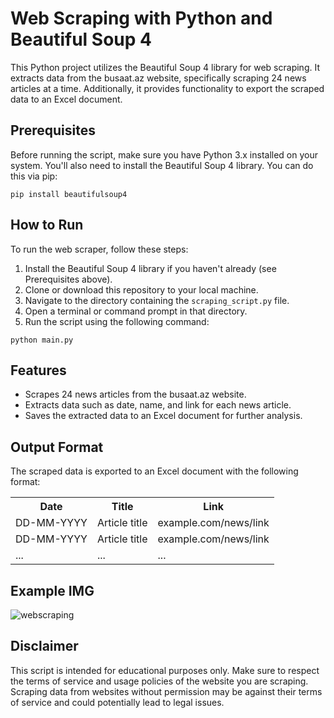 # Web Scraping with Python and Beautiful Soup 4

This Python project utilizes the Beautiful Soup 4 library for web scraping. It extracts data from the busaat.az website, specifically scraping 24 news articles at a time. Additionally, it provides functionality to export the scraped data to an Excel document.

## Prerequisites

Before running the script, make sure you have Python 3.x installed on your system. You'll also need to install the Beautiful Soup 4 library. You can do this via pip:

```
pip install beautifulsoup4
```


## How to Run

To run the web scraper, follow these steps:

1. Install the Beautiful Soup 4 library if you haven't already (see Prerequisites above).
2. Clone or download this repository to your local machine.
3. Navigate to the directory containing the `scraping_script.py` file.
4. Open a terminal or command prompt in that directory.
5. Run the script using the following command:

```
python main.py
```


## Features

- Scrapes 24 news articles from the busaat.az website.
- Extracts data such as date, name, and link for each news article.
- Saves the extracted data to an Excel document for further analysis.

## Output Format

The scraped data is exported to an Excel document with the following format:

<table>
  <tr>
    <th>Date</th>
    <th>Title</th>
    <th>Link</th>
  </tr>
  <tr>
    <td>DD-MM-YYYY</td>
    <td>Article title</td>
    <td>example.com/news/link</td>
  </tr>
  <tr>
    <td>DD-MM-YYYY</td>
    <td>Article title</td>
    <td>example.com/news/link</td>
  </tr>
  <tr>
    <td>...</td>
    <td>...</td>
    <td>...</td>
  </tr>
</table>

## Example IMG
![webscraping](https://github.com/Elchin-Novruzov/Python-Web-Scraping/assets/88887189/2ff5fe62-0897-4f79-9ebf-d54ac2e01931)


## Disclaimer

This script is intended for educational purposes only. Make sure to respect the terms of service and usage policies of the website you are scraping. Scraping data from websites without permission may be against their terms of service and could potentially lead to legal issues.


